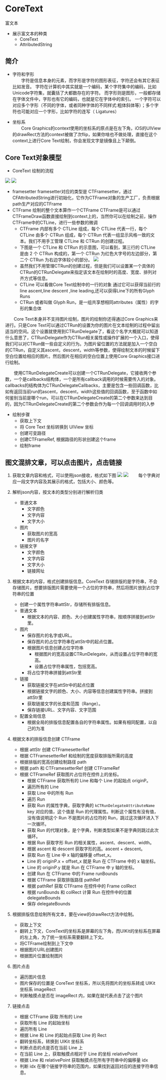 # CoreText

富文本
- 展示富文本的种类
  - CoreText
  - AttributedString

## 简介

- 字符和字形  
　　字符是信息本身的元素，而字形是字符的图形表征，字符还会有其它表征比如发音。 字符在计算机中其实就是一个编码，某个字符集中的编码，比如Unicode字符集，就囊括了大都数存在的字符。 而字形则是图形，一般都存储在字体文件中，字形也有它的编码，也就是它在字体中的索引。 一个字符可以对应多个字形（不同的字体，或者同种字体的不同样式:粗体斜体等）；多个字符也可能对应一个字形，比如字符的连写（ Ligatures）

- 坐标系  
　　Core Graphics的context使用的坐标系的原点是在左下角，iOS的UIView的drawRect方法的context被做了次flip，如果你啥也不做处理，直接在这个context上进行Core Text绘制，你会发现文字是镜像且上下颠倒。 

## Core Text对象模型

- CoreText 绘制的流程

![](../../images/Snip20170426_1.png)
![](../../images/Snip20170426_2.png)
- framesetter framesetter对应的类型是 CTFramesetter，通过CFAttributedString进行初始化，它作为CTFrame对象的生产工厂，负责根据path生产对应的CTFrame 
- CTFrame 绘制的整个文本算作一个CTFrame CTFrame是可以通过CTFrameDraw函数直接绘制到context上的，当然你可以在绘制之前，操作CTFrame中的CTLine，进行一些参数的微调
    - CTFrame 内部有多个 CTLine 组成，每个 CTLine 代表一行，每个 CTLine 由多个 CTRun 组成，每个 CTRun 代表一组显示风格一致的文本。我们不用手工管理 CTLine 和 CTRun 的创建过程。
    - 下图是一个 CTLine 和 CTRun 的示意图，可以看到，第三行的 CTLine 是由 2 个 CTRun 构成的，第一个 CTRun 为红色大字号的左边部分，第二个 CTRun 为右边字体较小的部分。
![](../images/coretext-ctline.jpg)
    - 虽然我们不用管理CTRun的创建过程，但是我们可以设置某一个具体的CTRun的CTRunDelegate来指定该文本在绘制时的高度、宽度、排列对齐方式等信息。
  - CTLine 可以看做Core Text绘制中的一行的对象 通过它可以获得当前行的line ascent,line descent ,line leading,还可以获得Line下的所有Glyph Runs
  - CTRun 或者叫做 Glyph Run，是一组共享想相同attributes（属性）的字形的集合体

　　Core Text本身并不支持图片绘制，图片的绘制你还得通过Core Graphics来进行。只是Core Text可以通过CTRun的设置为你的图片在文本绘制的过程中留出适当的空间。这个设置就使用到CTRunDelegate了，看这个名字大概就可以知道什么意思了，CTRunDelegate作为CTRun相关属性或操作扩展的一个入口，使得我们可以对CTRun做一些自定义的行为。为图片留位置的方法就是加入一个空白的CTRun，自定义其ascent，descent，width等参数，使得绘制文本的时候留下空白位置给相应的图片。然后图片在相应的空白位置上使用Core Graphics接口进行绘制。  

　　使用CTRunDelegateCreate可以创建一个CTRunDelegate，它接收两个参数，一个是callbacks结构体，一个是所有callback调用的时候需要传入的对象。 callbacks的结构体为CTRunDelegateCallbacks，主要是包含一些回调函数，比如有返回当前run的ascent，descent，width这些值的回调函数，至于函数中如何鉴别当前是哪个run，可以在CTRunDelegateCreate的第二个参数来达到目的，因为CTRunDelegateCreate的第二个参数会作为每一个回调调用时的入参  

- 绘制步骤
    - 获取上下文
    - 将 Core Text 坐标转换到 UIView 坐标
    - 创建可变路径
    - 创建CTFrameRef, 根据路径的形状创建这个frame
    - 绘制frame

## 图文混排文章，可以点击图片，点击链接

1. 获取文章内容和格式，可以使用json接收，格式如下图
![](images/Snip20170511_26.png)
![](../images/Snip20170511_27.png)
　　每个字典对应一段文字内容及其展示的格式，包括大小、颜色等。

2. 解析json内容，按文本的类型分别进行解析归类
    - 普通文本
        - 文字颜色
        - 文字内容
        - 文字大小
    - 图片
        - 获取图片的宽高
        - 图片的名字
    - 链接文字
        - 文字颜色
        - 文字内容
        - 文字大小
        - 链接网址
3. 根据文本的内容，格式创建排版信息。CoreText 存储排版的是字符串，不会存储图片。想要排版图片需要使用一个占位的字符串，然后将图片放到占位字符串的位置
    - 创建一个属性字符串attStr，存储所有排版信息。
    - 普通文本
        - 根据文本的内容、颜色、大小创建属性字符串，按顺序拼接到attStr里。
    - 图片
        - 保存图片的名字或URL。
        - 保存图片的占位字符串在attStr中的起点位置。
        - 根据图片信息创建占位字符串
            - 根据图片的宽高设置CTRunDelegate，从而设置占位字符串的宽高。
            - 设置占位字符串属性，包括宽高。
        - 将占位字符串拼接到attStr里
    - 链接
        - 获取链接文字在attStr中的起点位置
        - 根据链接文字的颜色、大小、内容等信息创建属性字符串。拼接到attStr里
        - 获取链接文字的长度和范围（Range）。
        - 保存链接URL、文字内容、文字范围
    - 配置全局信息
        - 根据全局的排版信息配置各自的字符串属性。如果有相同配置，以自己的为准
4. 根据文本的排版信息创建 CTFrame
    - 根据 attStr 创建 CTFramesetterRef 
    - 根据 CTFramesetterRef 和绘制的宽度获取排版所需的高度
    - 根据排版的宽高创建绘制路径 path
    - 根据 path 和 CTFramesetterRef 创建 CTFrameRef
    - 根据 CTFrameRef 获取图片占位符在控件上的坐标。
        - 根据 CTFrame 获取所有的 Line 和每个 Line 的起始点 originP。
        - 遍历所有的 Line
        - 获取 Line 中的所有 Run
        - 遍历 Run
        - 获取 Run 的属性字典，获取字典的 `kCTRunDelegateAttributeName` key 对应的值，这个值是 Run 的代理属性。判断这个属性有没有值，没有值说明这个 Run 不是图片的占位符的 Run，跳过这次循环进入下一次循环。
        - 获取 Run 的代理对象，是个字典，判断类型如果不是字典则跳过此次循环。
        - 根据 Run 获取字形 Run 的相关属性，ascent、descent、width。
        - 根据 ascent 和 descent 获取字形的高。ascent + descent。
        - 获取 Run 在 Line 中 x 轴的偏移量 offset_x。
        - Line 的 originP.x + offset_x 就是 Run 在 CTFrame 中的 x 轴坐标。
        - Line 的 originP.y 就是 Run 在 CTFrame 中 y 轴的坐标。
        - 创建 Run 在 CTFrame 中的 Frame runBounds
        - 根据 CTFrame 获取排版路径 pathRef
        - 根据 pathRef 获取 CTFrame 在控件中的 Frame colRect
        - 根据 runBounds 和 colRect 计算 Run 在控件中的位置 delegateBounds
        - 保存 delegateBounds
        
5. 根据排版信息绘制所有文本，要在view的drawRect方法中绘制。
    - 获取上下文
    - 翻转上下文，CoreText的坐标系是屏幕的左下角，而UIKit的坐标系在屏幕的左上角，为了统一坐标系需要翻转上下文。
    - 将CTFrame绘制到上下文中
    - 根据图片URL创建图片
    - 根据图片位置绘制图片

6. 图片点击
    - 遍历图片信息
    - 图片保存的位置是 CoreText 坐标系，所以先将图片的坐标系转成 UIKit 坐标系 imageRect
    - 判断触摸点是否在 imageRect 内，如果在就代表点击了这个图片
7. 链接点击
    - 根据 CTFrame 获取 所有的 Line
    - 获取所有 Line 的起始坐标
    - 遍历所有 Line
    - 根据 Line 和 Line 的起始点获取 Line 的 Rect
    - 翻转坐标系，转换到 UIKit 坐标系
    - 判断点击的点是否在当前 Line 上
    - 在当前 Line 上，获取触摸点相对于 Line 的坐标 relativePoint
    - 根据 Line 和 relativePoint 获取触摸点在所有字符串中的偏移量 idx
    - 判断 idx 在哪个链接字符串的范围内，如果找到返回对应的连接字符串信息。



















